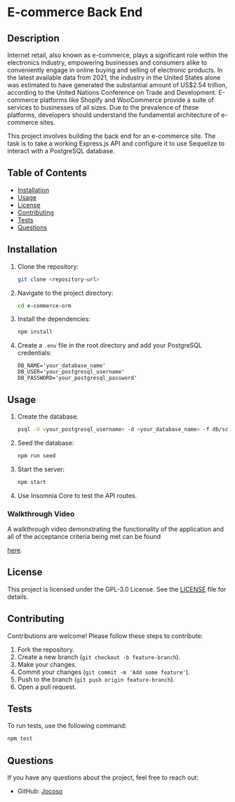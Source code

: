 
# E-commerce Back End

## Description

Internet retail, also known as e-commerce, plays a significant role within the electronics industry, empowering businesses and consumers alike to conveniently engage in online buying and selling of electronic products. In the latest available data from 2021, the industry in the United States alone was estimated to have generated the substantial amount of US$2.54 trillion, according to the United Nations Conference on Trade and Development. E-commerce platforms like Shopify and WooCommerce provide a suite of services to businesses of all sizes. Due to the prevalence of these platforms, developers should understand the fundamental architecture of e-commerce sites.

This project involves building the back end for an e-commerce site. The task is to take a working Express.js API and configure it to use Sequelize to interact with a PostgreSQL database.

## Table of Contents

- [Installation](#installation)
- [Usage](#usage)
- [License](#license)
- [Contributing](#contributing)
- [Tests](#tests)
- [Questions](#questions)

## Installation

1. Clone the repository:
    ```bash
    git clone <repository-url>
    ```
2. Navigate to the project directory:
    ```bash
    cd e-commerce-orm
    ```
3. Install the dependencies:
    ```bash
    npm install
    ```
4. Create a `.env` file in the root directory and add your PostgreSQL credentials:
    ```
    DB_NAME='your_database_name'
    DB_USER='your_postgresql_username'
    DB_PASSWORD='your_postgresql_password'
    ```

## Usage

1. Create the database:
    ```bash
    psql -U <your_postgresql_username> -d <your_database_name> -f db/schema.sql
    ```
2. Seed the database:
    ```bash
    npm run seed
    ```
3. Start the server:
    ```bash
    npm start
    ```
4. Use Insomnia Core to test the API routes.

### Walkthrough Video

A walkthrough video demonstrating the functionality of the application and all of the acceptance criteria being met can be found 

[here](link-to-walkthrough-video).

## License

This project is licensed under the GPL-3.0 License. See the [LICENSE](LICENSE) file for details.

## Contributing

Contributions are welcome! Please follow these steps to contribute:

1. Fork the repository.
2. Create a new branch (`git checkout -b feature-branch`).
3. Make your changes.
4. Commit your changes (`git commit -m 'Add some feature'`).
5. Push to the branch (`git push origin feature-branch`).
6. Open a pull request.

## Tests

To run tests, use the following command:

```bash
npm test
```

## Questions

If you have any questions about the project, feel free to reach out:

- GitHub: [Jocoso](https://github.com/jocoso)

